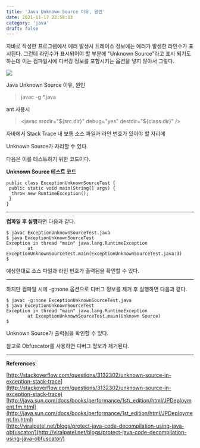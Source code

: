```yaml
---
title: 'Java Unknown Source 이유, 원인'
date: 2021-11-17 22:58:13
category: 'java'
draft: false
---
```


자바로 작성한 프로그렘에서 에러 발생시 트레이스 정보에는 에러가 발생한 라인수가 표시된다. 그런데 라인수가 표시되어야 할 부분에 "Unknown Source"라고 표시 되기도 하는데 이는 컴파일시에 디버깅 정보를 포함시키는 옵션을 넣지 않아서 그렇다.

![](https://blog.kakaocdn.net/dn/bE7l9R/btrlnT8lDfJ/g288HauwsTGnwTVESz1di1/img.jpg)

Java Unknown Source 이유, 원인

> javac -g \*.java

ant 사용시

> <javac srcdir="${src.dir}" debug="yes" destdir="${class.dir}" />

자바에서 Stack Trace 내 보통 소스 파일과 라인 번호가 있어야 할 자리에

Unknown Source가 자리할 수 있다.

다음은 이를 테스트하기 위한 코드이다.

**Unknown Source 테스트 코드**

    public class ExceptionUnknownSourceTest {
     public static void main(String[] args) {
      throw new RuntimeException();
     }
    }

* * *

**컴파일 후 실행**하면 다음과 같다.

    $ javac ExceptionUnknownSourceTest.java
    $ java ExceptionUnknownSourceTest
    Exception in thread "main" java.lang.RuntimeException
            at ExceptionUnknownSourceTest.main(ExceptionUnknownSourceTest.java:3)
    $

예상한대로 소스 파일과 라인 번호가 출력됨을 확인할 수 있다.

* * *

하지만 컴파일 시에 -g:none 옵션으로 디버그 정보를 제거 후 실행하면 다음과 같다.

    $ javac -g:none ExceptionUnknownSourceTest.java
    $ java ExceptionUnknownSourceTest
    Exception in thread "main" java.lang.RuntimeException
            at ExceptionUnknownSourceTest.main(Unknown Source)
    $

Unknown Source가 출력됨을 확인할 수 있다.

참고로 Obfuscator를 사용하면 디버그 정보가 제거된다.

* * *

**References**:

[http://stackoverflow.com/questions/3132302/unknown-source-in-exception-stack-trace](http://stackoverflow.com/questions/3132302/unknown-source-in-exception-stack-trace)  
[http://java.sun.com/docs/books/performance/1st\_edition/html/JPDeployment.fm.html](http://java.sun.com/docs/books/performance/1st_edition/html/JPDeployment.fm.html)  
[http://viralpatel.net/blogs/protect-java-code-decompilation-using-java-obfuscator/](http://viralpatel.net/blogs/protect-java-code-decompilation-using-java-obfuscator/)

